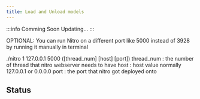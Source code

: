 ```yaml
---
title: Load and Unload models 
---
```


:::info Comming Soon
Updating...
:::

OPTIONAL: You can run Nitro on a different port like 5000 instead of 3928 by running it manually in terminal

./nitro 1 127.0.0.1 5000 ([thread_num] [host] [port])
thread_num : the number of thread that nitro webserver needs to have
host : host value normally 127.0.0.1 or 0.0.0.0
port : the port that nitro got deployed onto


## Status